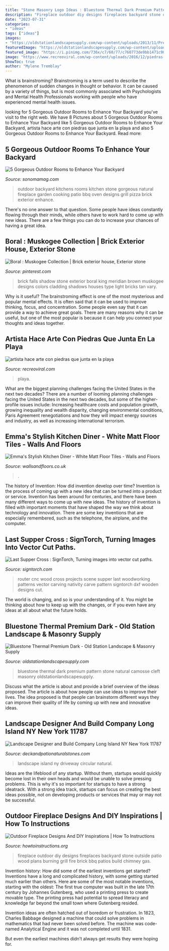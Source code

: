 ```yaml
---
title: "Stone Masonry Logo Ideas : Bluestone Thermal Dark Premium Pattern Stone Natural Camosse Cleft Masonry Oldstationlandscapesupply"
description: "Fireplace outdoor diy designs fireplaces backyard stone outside patio wood plans burning grill fire brick bbq patios build chimney gas"
date: "2023-07-31"
categories:
- "ideas"
tags: ["ideas"]
images:
- "https://oldstationlandscapesupply.com/wp-content/uploads/2013/11/Premium_Dark_Bluestone-1000x575.jpg"
featuredImage: "https://oldstationlandscapesupply.com/wp-content/uploads/2013/11/Premium_Dark_Bluestone-1000x575.jpg"
featured_image: "https://i.pinimg.com/736x/c7/60/77/c760773de9bb1471c902f111670ab300--shadows-fall-bricks.jpg"
image: "https://www.recreoviral.com/wp-content/uploads/2016/12/piedras-arte8.jpg"
ShowToc: true
author: "Mylene Tremblay"
---
```



What is brainstroming?
Brainstroming is a term used to describe the phenomenon of sudden changes in thought or behavior. It can be caused by a variety of things, but is most commonly associated with Psychologists and Mental Health Professionals working with people who have experienced mental health issues.

	

		
looking for 5 Gorgeous Outdoor Rooms to Enhance Your Backyard you've visit to the right web. We have 8 Pictures about 5 Gorgeous Outdoor Rooms to Enhance Your Backyard like 5 Gorgeous Outdoor Rooms to Enhance Your Backyard, artista hace arte con piedras que junta en la playa and also 5 Gorgeous Outdoor Rooms to Enhance Your Backyard. Read more:
		
    
## 5 Gorgeous Outdoor Rooms To Enhance Your Backyard

<img loading=lazy src="http://www.sonomamag.com/wp-content/uploads/2016/07/livinator.com_.jpg" onerror="this.onerror=null;this.src='https://tse3.mm.bing.net/th?id=OIP.tr_1SiNjT2n8JAtlpSq-oAHaEr&amp;pid=15.1';" alt="5 Gorgeous Outdoor Rooms to Enhance Your Backyard">

_Source: sonomamag.com_

>outdoor backyard kitchens rooms kitchen stone gorgeous natural fireplace garden cooking patio bbq oven designs grill pizza brick exterior enhance. 

	

There's no one answer to that question. Some people have ideas constantly flowing through their minds, while others have to work hard to come up with new ideas. There are a few things you can do to increase your chances of having a great idea.

    
## Boral : Muskogee Collection | Brick Exterior House, Exterior Stone

<img loading=lazy src="https://i.pinimg.com/736x/c7/60/77/c760773de9bb1471c902f111670ab300--shadows-fall-bricks.jpg" onerror="this.onerror=null;this.src='https://tse3.mm.bing.net/th?id=OIP.ORbz827yTmHRl-zpeqwsFAHaHa&amp;pid=15.1';" alt="Boral : Muskogee Collection | Brick exterior house, Exterior stone">

_Source: pinterest.com_

>brick falls shadow stone exterior boral king meridian brown muskogee designs colors cladding shadows houses type light bricks tan vary. 

	

Why is it useful?
The brainstroming effect is one of the most mysterious and popular mental effects. It is often said that it can be used to improve thinking, focus, and concentration. Some people even say that it can provide a way to achieve great goals. There are many reasons why it can be useful, but one of the most popular is because it can help you connect your thoughts and ideas together.

    
## Artista Hace Arte Con Piedras Que Junta En La Playa

<img loading=lazy src="https://www.recreoviral.com/wp-content/uploads/2016/12/piedras-arte8.jpg" onerror="this.onerror=null;this.src='https://tse1.mm.bing.net/th?id=OIP.unVrh75S1ENWQeTihfVj9QHaKH&amp;pid=15.1';" alt="artista hace arte con piedras que junta en la playa">

_Source: recreoviral.com_

>playa. 

	

What are the biggest planning challenges facing the United States in the next two decades?
There are a number of looming planning challenges facing the United States in the next two decades, but some of the higher-profile issues include: Increasing healthcare costs and population growth, growing inequality and wealth disparity, changing environmental conditions, Paris Agreement renegotiations and how they will impact energy sources and industry, as well as increasing international terrorism.

    
## Emma&#039;s Stylish Kitchen Diner - White Matt Floor Tiles - Walls And Floors

<img loading=lazy src="https://www.wallsandfloors.co.uk/blog/wp-content/uploads/2016/12/white-kitchen-porcelain-floor-tiles.jpeg" onerror="this.onerror=null;this.src='https://tse2.mm.bing.net/th?id=OIP.AnvATHT1gLxNokmJluz_oAHaHa&amp;pid=15.1';" alt="Emma&#039;s Stylish Kitchen Diner - White Matt Floor Tiles - Walls and Floors">

_Source: wallsandfloors.co.uk_

>. 

	

The history of Invention: How did invention develop over time?
Invention is the process of coming up with a new idea that can be turned into a product or service. Invention has been around for centuries, and there have been many different ways to come up with new ideas. The history of invention is filled with important moments that have shaped the way we think about technology and innovation. There are some key inventions that are especially remembered, such as the telephone, the airplane, and the computer.

    
## Last Supper Cross : SignTorch, Turning Images Into Vector Cut Paths.

<img loading=lazy src="https://www.signtorch.com/vector/_gallery/photo/wood/cnc_wood_router_nativity_cross_scene_zoom.jpg" onerror="this.onerror=null;this.src='https://tse3.mm.bing.net/th?id=OIP.jbFso9F_N7KcuT-DG4hddAHaFj&amp;pid=15.1';" alt="Last Supper Cross : SignTorch, Turning images into vector cut paths.">

_Source: signtorch.com_

>router cnc wood cross projects scene supper last woodworking patterns vector carving nativity carve pattern signtorch dxf wooden designs cut. 

	

The world is changing, and so is your understanding of it. You might be thinking about how to keep up with the changes, or if you even have any ideas at all about what the future holds. 

    
## Bluestone Thermal Premium Dark - Old Station Landscape &amp; Masonry Supply

<img loading=lazy src="https://oldstationlandscapesupply.com/wp-content/uploads/2013/11/Premium_Dark_Bluestone-1000x575.jpg" onerror="this.onerror=null;this.src='https://tse3.mm.bing.net/th?id=OIP.1pE9jWp1v13KQJsXQcj5zwHaEQ&amp;pid=15.1';" alt="Bluestone Thermal Premium Dark - Old Station Landscape &amp; Masonry Supply">

_Source: oldstationlandscapesupply.com_

>bluestone thermal dark premium pattern stone natural camosse cleft masonry oldstationlandscapesupply. 

	

Discuss what the article is about and provide a brief overview of the ideas proposed.
The article is about how people can use ideas to improve their lives. The idea proposed is that people can brainstorm different ways they can improve their quality of life by coming up with new and innovative ideas.

    
## Landscape Designer And Build Company Long Island NY New York 11787

<img loading=lazy src="http://deckandpationaturalstones.com/wp-content/uploads/2013/06/landscape-for-circular-driveway-island-commack-long-island-NY-11725-e1372872572651.jpg" onerror="this.onerror=null;this.src='https://tse3.mm.bing.net/th?id=OIP.J6xawbUN4v5uqY7hcl_9EgHaC8&amp;pid=15.1';" alt="Landscape Designer and Build Company Long Island NY New York 11787">

_Source: deckandpationaturalstones.com_

>landscape island ny driveway circular natural. 

	

Ideas are the lifeblood of any startup. Without them, startups would quickly become lost in their own heads and would be unable to solve pressing problems. This is why it's so important for startups to have a strong ideatrack. With a strong idea track, startups can focus on creating the best ideas possible, not on developing products or services that may or may not be successful.

    
## Outdoor Fireplace Designs And DIY Inspirations | How To Instructions

<img loading=lazy src="http://www.howtoinstructions.org/wp-content/uploads/2014/10/Outdoor-Fireplace-Designs-And-DIY-Ideas-5-512x339.jpeg" onerror="this.onerror=null;this.src='https://tse3.mm.bing.net/th?id=OIP.cLnW3b4Ld9qzmre1K_k2mgHaE5&amp;pid=15.1';" alt="Outdoor Fireplace Designs And DIY Inspirations | How To Instructions">

_Source: howtoinstructions.org_

>fireplace outdoor diy designs fireplaces backyard stone outside patio wood plans burning grill fire brick bbq patios build chimney gas. 

	

Invention history: How did some of the earliest inventions get started?
Inventions have a long and complicated history, with some getting started much earlier than others. Here are some of the most notable inventions, starting with the oldest:
The first true computer was built in the late 17th century by Johannes Gutenberg, who used a printing press to create movable type. The printing press had potential to spread literacy and knowledge far beyond the small town where Gutenberg resided.

Invention ideas are often hatched out of boredom or frustration. In 1823, Charles Babbage designed a machine that could solve problems in mathematics that had never been solved before. The machine was code-named Analytical Engine and it was not completed until 1831.

But even the earliest machines didn’t always get results they were hoping for.

